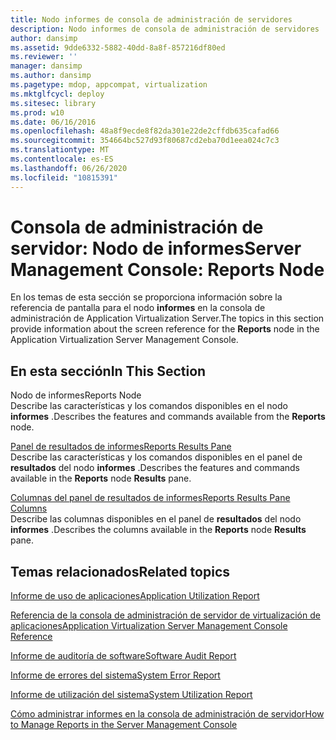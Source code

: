 ```yaml
---
title: Nodo informes de consola de administración de servidores
description: Nodo informes de consola de administración de servidores
author: dansimp
ms.assetid: 9dde6332-5882-40dd-8a8f-857216df80ed
ms.reviewer: ''
manager: dansimp
ms.author: dansimp
ms.pagetype: mdop, appcompat, virtualization
ms.mktglfcycl: deploy
ms.sitesec: library
ms.prod: w10
ms.date: 06/16/2016
ms.openlocfilehash: 48a8f9ecde8f82da301e22de2cffdb635cafad66
ms.sourcegitcommit: 354664bc527d93f80687cd2eba70d1eea024c7c3
ms.translationtype: MT
ms.contentlocale: es-ES
ms.lasthandoff: 06/26/2020
ms.locfileid: "10815391"
---
```

# <span data-ttu-id="2b4f6-103">Consola de administración de servidor: Nodo de informes</span><span class="sxs-lookup"><span data-stu-id="2b4f6-103">Server Management Console: Reports Node</span></span>


<span data-ttu-id="2b4f6-104">En los temas de esta sección se proporciona información sobre la referencia de pantalla para el nodo **informes** en la consola de administración de Application Virtualization Server.</span><span class="sxs-lookup"><span data-stu-id="2b4f6-104">The topics in this section provide information about the screen reference for the **Reports** node in the Application Virtualization Server Management Console.</span></span>

## <span data-ttu-id="2b4f6-105">En esta sección</span><span class="sxs-lookup"><span data-stu-id="2b4f6-105">In This Section</span></span>


<a href="" id="reports-node"></a><span data-ttu-id="2b4f6-106">Nodo de informes</span><span class="sxs-lookup"><span data-stu-id="2b4f6-106">Reports Node</span></span>  
<span data-ttu-id="2b4f6-107">Describe las características y los comandos disponibles en el nodo **informes** .</span><span class="sxs-lookup"><span data-stu-id="2b4f6-107">Describes the features and commands available from the **Reports** node.</span></span>

<a href="" id="reports-results-pane"></a>[<span data-ttu-id="2b4f6-108">Panel de resultados de informes</span><span class="sxs-lookup"><span data-stu-id="2b4f6-108">Reports Results Pane</span></span>](reports-results-pane.md)  
<span data-ttu-id="2b4f6-109">Describe las características y los comandos disponibles en el panel de **resultados** del nodo **informes** .</span><span class="sxs-lookup"><span data-stu-id="2b4f6-109">Describes the features and commands available in the **Reports** node **Results** pane.</span></span>

<a href="" id="reports-results-pane-columns"></a>[<span data-ttu-id="2b4f6-110">Columnas del panel de resultados de informes</span><span class="sxs-lookup"><span data-stu-id="2b4f6-110">Reports Results Pane Columns</span></span>](reports-results-pane-columns.md)  
<span data-ttu-id="2b4f6-111">Describe las columnas disponibles en el panel de **resultados** del nodo **informes** .</span><span class="sxs-lookup"><span data-stu-id="2b4f6-111">Describes the columns available in the **Reports** node **Results** pane.</span></span>

## <span data-ttu-id="2b4f6-112">Temas relacionados</span><span class="sxs-lookup"><span data-stu-id="2b4f6-112">Related topics</span></span>


[<span data-ttu-id="2b4f6-113">Informe de uso de aplicaciones</span><span class="sxs-lookup"><span data-stu-id="2b4f6-113">Application Utilization Report</span></span>](application-utilization-reportserver.md)

[<span data-ttu-id="2b4f6-114">Referencia de la consola de administración de servidor de virtualización de aplicaciones</span><span class="sxs-lookup"><span data-stu-id="2b4f6-114">Application Virtualization Server Management Console Reference</span></span>](application-virtualization-server-management-console-reference.md)

[<span data-ttu-id="2b4f6-115">Informe de auditoría de software</span><span class="sxs-lookup"><span data-stu-id="2b4f6-115">Software Audit Report</span></span>](software-audit-reportserver.md)

[<span data-ttu-id="2b4f6-116">Informe de errores del sistema</span><span class="sxs-lookup"><span data-stu-id="2b4f6-116">System Error Report</span></span>](system-error-reportserver.md)

[<span data-ttu-id="2b4f6-117">Informe de utilización del sistema</span><span class="sxs-lookup"><span data-stu-id="2b4f6-117">System Utilization Report</span></span>](system-utilization-reportserver.md)

[<span data-ttu-id="2b4f6-118">Cómo administrar informes en la consola de administración de servidor</span><span class="sxs-lookup"><span data-stu-id="2b4f6-118">How to Manage Reports in the Server Management Console</span></span>](how-to-manage-reports-in-the-server-management-console.md)

 

 





